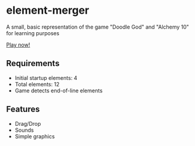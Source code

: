 # element-merger
A small, basic representation of the game "Doodle God" and "Alchemy 10" for learning purposes

[Play now!](https://ehawk82.github.io/element-merger/)

## Requirements
- Initial startup elements: 4
- Total elements: 12
- Game detects end-of-line elements

## Features
- Drag/Drop
- Sounds
- Simple graphics
